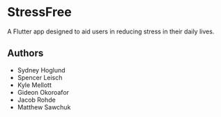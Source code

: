 # StressFree

A Flutter app designed to aid users in reducing stress in their daily lives. 

## Authors
- Sydney Hoglund
- Spencer Leisch
- Kyle Mellott
- Gideon Okoroafor
- Jacob Rohde
- Matthew Sawchuk
